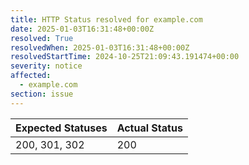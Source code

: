 ```yaml
---
title: HTTP Status resolved for example.com
date: 2025-01-03T16:31:48+00:00Z
resolved: True
resolvedWhen: 2025-01-03T16:31:48+00:00Z
resolvedStartTime: 2024-10-25T21:09:43.191474+00:00
severity: notice
affected:
  - example.com
section: issue
---
```


| Expected Statuses | Actual Status  |
|-------------------|----------------|
| 200, 301, 302 | 200 |
